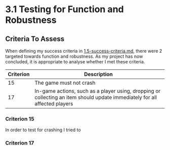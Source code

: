 # 3.1 Testing for Function and Robustness

## Criteria To Assess

When defining my success criteria in [1.5-success-criteria.md](../1-analysis/1.5-success-criteria.md "mention"), there were 2 targeted towards function and robustness. As my project has now concluded, it is appropriate to analyse whether I met these criteria.

| Criterion | Description                                                                                                                |
| --------- | -------------------------------------------------------------------------------------------------------------------------- |
| 15        | The game must not crash                                                                                                    |
| 17        | In-game actions, such as a player using, dropping or collecting an item should update immediately for all affected players |

### Criterion 15

In order to test for crashing I tried to&#x20;



### Criterion 17

